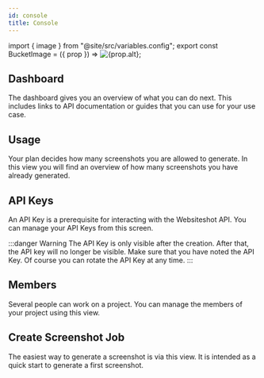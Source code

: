 ```yaml
---
id: console
title: Console
---
```


import { image } from "@site/src/variables.config";
export const BucketImage = ({ prop }) => <img src={prop.src} alt={prop.alt} />;

## Dashboard

The dashboard gives you an overview of what you can do next. This includes links to API documentation or guides that you can use for your use case.

<BucketImage prop={image.app.dashboard}></BucketImage>

## Usage

Your plan decides how many screenshots you are allowed to generate. In this view you will find an overview of how many screenshots you have already generated.

<BucketImage prop={image.app.usage}></BucketImage>

## API Keys

An API Key is a prerequisite for interacting with the Websiteshot API. You can manage your API Keys from this screen.

:::danger Warning
The API Key is only visible after the creation. After that, the API key will no longer be visible. Make sure that you have noted the API Key. Of course you can rotate the API Key at any time.
:::

<BucketImage prop={image.app.apikeys}></BucketImage>

## Members

Several people can work on a project. You can manage the members of your project using this view.

<BucketImage prop={image.app.members}></BucketImage>

## Create Screenshot Job

The easiest way to generate a screenshot is via this view. It is intended as a quick start to generate a first screenshot.

<BucketImage prop={image.app.create}></BucketImage>
